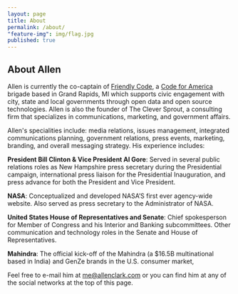 ```yaml
---
layout: page
title: About
permalink: /about/
"feature-img": img/flag.jpg
published: true
---
```



## About Allen

Allen is currently the co-captain of [Friendly Code](http://friendlycode.org/), a [Code for America](http://www.codeforamerica.org/) brigade based in Grand Rapids, MI which supports civic engagement with city, state and local governments through open data and open source technologies. Allen is also the founder of The Clever Sprout, a consulting firm that specializes in communications, marketing, and government affairs.

Allen's specialities include: media relations, issues management, integrated communications planning, government relations, press events, marketing, branding, and overall messaging strategy. His experience includes:

**President Bill Clinton & Vice President Al Gore**: Served in several public relations roles as New Hampshire press secretary during the Presidential campaign, international press liaison for the Presidential Inauguration, and press advance for both the President and Vice President.

**NASA**: Conceptualized and developed NASA’S first ever agency-wide website. Also served as press secretary to the Administrator of NASA.

**United States House of Representatives and Senate**: Chief spokesperson for Member of Congress and his Interior and Banking subcommittees. Other communication and technology roles in the Senate and House of Representatives.

**Mahindra**: The official kick-off of the Mahindra (a $16.5B multinational based in India) and GenZe brands in the U.S. consumer market,

Feel free to e-mail him at [me@allenclark.com](mailto:me@allenclark.com) or you can find him at any of the  social networks at the top of this page.
